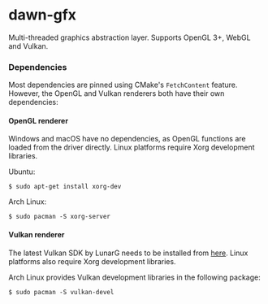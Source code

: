 # dawn-gfx
Multi-threaded graphics abstraction layer. Supports OpenGL 3+, WebGL and Vulkan.

### Dependencies

Most dependencies are pinned using CMake's `FetchContent` feature. However, the OpenGL and Vulkan renderers
both have their own dependencies:

#### OpenGL renderer

Windows and macOS have no dependencies, as OpenGL functions are loaded from the driver directly.
Linux platforms require Xorg development libraries.

Ubuntu:

    $ sudo apt-get install xorg-dev
    
Arch Linux:

    $ sudo pacman -S xorg-server

    
#### Vulkan renderer

The latest Vulkan SDK by LunarG needs to be installed from [here](https://vulkan.lunarg.com/sdk/home). Linux platforms also require Xorg development libraries.

Arch Linux provides Vulkan development libraries in the following package:

    $ sudo pacman -S vulkan-devel
